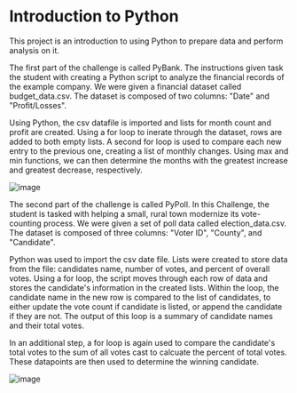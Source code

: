 # Introduction to Python


This project is an introduction to using Python to prepare data and perform analysis on it.

The first part of the challenge is called PyBank. The instructions given task the student with creating a Python script to analyze the financial records of the example company. We were given a financial dataset called budget_data.csv. The dataset is composed of two columns: "Date" and "Profit/Losses".

Using Python, the csv datafile is imported and lists for month count and profit are created. Using a for loop to inerate through the dataset, rows are added to both empty lists. A second for loop is used to compare each new entry to the previous one, creating a list of monthly changes. Using max and min functions, we can then determine the months with the greatest increase and greatest decrease, respectively.

![image](https://github.com/user-attachments/assets/dd9b190c-8ecf-4438-8e02-4e61eb241a69)


The second part of the challenge is called PyPoll. In this Challenge, the student is tasked with helping a small, rural town modernize its vote-counting process. We were given a set of poll data called election_data.csv. The dataset is composed of three columns: "Voter ID", "County", and "Candidate".

Python was used to import the csv date file. Lists were created to store data from the file: candidates name, number of votes, and percent of overall votes. Using a for loop, the script moves through each row of data and stores the candidate's information in the created lists. Within the loop, the candidate name in the new row is compared to the list of candidates, to either update the vote count if candidate is listed, or append the candidate if they are not. The output of this loop is a summary of candidate names and their total votes.

In an additional step, a for loop is again used to compare the candidate's total votes to the sum of all votes cast to calcuate the percent of total votes. These datapoints are then used to determine the winning candidate.

![image](https://github.com/user-attachments/assets/7dd3b6d9-fcd8-42a4-8347-6e20441cf82b)
